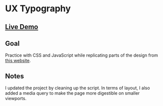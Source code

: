 # UX Typography

## [Live Demo](https://codepen.io/borntofrappe/full/KKPWOzZ)

## Goal

Practice with CSS and JavaScript while replicating parts of the design from [this website](https://thomasjockin.github.io/lexend/).

## Notes

I updated the project by cleaning up the script. In terms of layout, I also added a media query to make the page more digestible on smaller viewports.